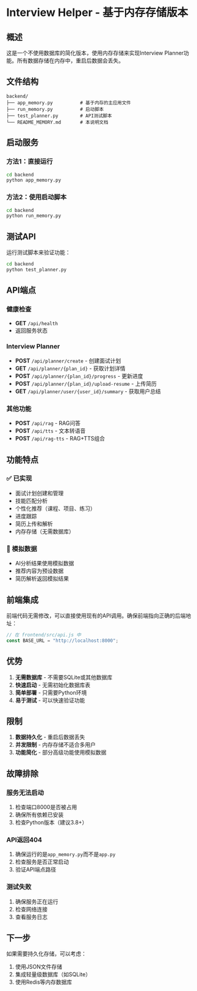 # Interview Helper - 基于内存存储版本

## 概述

这是一个不使用数据库的简化版本，使用内存存储来实现Interview Planner功能。所有数据存储在内存中，重启后数据会丢失。

## 文件结构

```
backend/
├── app_memory.py          # 基于内存的主应用文件
├── run_memory.py          # 启动脚本
├── test_planner.py        # API测试脚本
└── README_MEMORY.md       # 本说明文档
```

## 启动服务

### 方法1：直接运行
```bash
cd backend
python app_memory.py
```

### 方法2：使用启动脚本
```bash
cd backend
python run_memory.py
```

## 测试API

运行测试脚本来验证功能：
```bash
cd backend
python test_planner.py
```

## API端点

### 健康检查
- **GET** `/api/health`
- 返回服务状态

### Interview Planner
- **POST** `/api/planner/create` - 创建面试计划
- **GET** `/api/planner/{plan_id}` - 获取计划详情
- **POST** `/api/planner/{plan_id}/progress` - 更新进度
- **POST** `/api/planner/{plan_id}/upload-resume` - 上传简历
- **GET** `/api/planner/user/{user_id}/summary` - 获取用户总结

### 其他功能
- **POST** `/api/rag` - RAG问答
- **POST** `/api/tts` - 文本转语音
- **POST** `/api/rag-tts` - RAG+TTS组合

## 功能特点

### ✅ 已实现
- 面试计划创建和管理
- 技能匹配分析
- 个性化推荐（课程、项目、练习）
- 进度跟踪
- 简历上传和解析
- 内存存储（无需数据库）

### 🔄 模拟数据
- AI分析结果使用模拟数据
- 推荐内容为预设数据
- 简历解析返回模拟结果

## 前端集成

前端代码无需修改，可以直接使用现有的API调用。确保前端指向正确的后端地址：

```javascript
// 在 frontend/src/api.js 中
const BASE_URL = "http://localhost:8000";
```

## 优势

1. **无需数据库** - 不需要SQLite或其他数据库
2. **快速启动** - 无需初始化数据库表
3. **简单部署** - 只需要Python环境
4. **易于测试** - 可以快速验证功能

## 限制

1. **数据持久化** - 重启后数据丢失
2. **并发限制** - 内存存储不适合多用户
3. **功能简化** - 部分高级功能使用模拟数据

## 故障排除

### 服务无法启动
1. 检查端口8000是否被占用
2. 确保所有依赖已安装
3. 检查Python版本（建议3.8+）

### API返回404
1. 确保运行的是`app_memory.py`而不是`app.py`
2. 检查服务是否正常启动
3. 验证API端点路径

### 测试失败
1. 确保服务正在运行
2. 检查网络连接
3. 查看服务日志

## 下一步

如果需要持久化存储，可以考虑：
1. 使用JSON文件存储
2. 集成轻量级数据库（如SQLite）
3. 使用Redis等内存数据库 